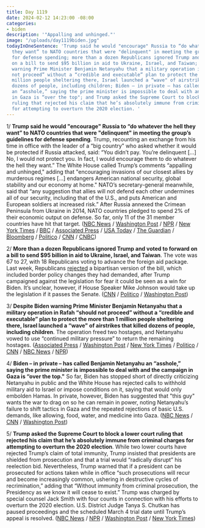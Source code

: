 ```yaml
---
title: Day 1119
date: 2024-02-12 14:23:00 -08:00
categories:
- biden
description: '"Appalling and unhinged."'
image: "/uploads/day1119biden.jpg"
todayInOneSentence: 'Trump said he would "encourage" Russia to “do whatever the hell
  they want” to NATO countries that were "delinquent" in meeting the group’s guidelines
  for defense spending; more than a dozen Republicans ignored Trump and voted to forward
  on a bill to send $95 billion in aid to Ukraine, Israel, and Taiwan; despite Biden
  warning Prime Minister Benjamin Netanyahu that a military operation in Rafah “should
  not proceed” without a “credible and executable” plan to protect the more than 1
  million people sheltering there, Israel launched a “wave" of airstrikes that killed
  dozens of people, including children; Biden – in private – has called Benjamin Netanyahu
  an “asshole,” saying the prime minister is impossible to deal with and the campaign
  in Gaza is “over the top"; and Trump asked the Supreme Court to block a lower court
  ruling that rejected his claim that he’s absolutely immune from criminal charges
  for attempting to overturn the 2020 election. '
---
```


1/ **Trump said he would "encourage" Russia to “do whatever the hell they want” to NATO countries that were "delinquent" in meeting the group’s guidelines for defense spending**. Trump, recounting an exchange from his time in office with the leader of a “big country” who asked whether it would be protected if Russia attacked, said: “You didn’t pay. You’re delinquent [...] No, I would not protect you. In fact, I would encourage them to do whatever the hell they want.” The White House called Trump’s comments “appalling and unhinged," adding that "encouraging invasions of our closest allies by murderous regimes [...] endangers American national security, global stability and our economy at home." NATO’s secretary-general meanwhile, said that “any suggestion that allies will not defend each other undermines all of our security, including that of the U.S., and puts American and European soldiers at increased risk.” After Russia annexed the Crimean Peninsula from Ukraine in 2014, NATO countries pledged to spend 2% of their economic output on defense. So far, only 11 of the 31 member countries have hit that target. ([NBC News](https://www.nbcnews.com/politics/politics-news/trump-says-russia-whatever-hell-want-nato-countries-dont-pay-enough-rcna138256) / [Washington Post](https://www.washingtonpost.com/politics/2024/02/10/trump-nato-allies-russia/) / [NPR](https://www.npr.org/2024/02/11/1230658309/trump-would-encourage-russia-to-attack-nato-allies-who-dont-pay-bills) / [New York Times](https://www.nytimes.com/2024/02/10/us/politics/trump-nato-russia.html) / [BBC](https://www.bbc.com/news/world-us-canada-68269354) / [Associated Press](https://apnews.com/article/trump-nato-foreign-aid-russia-2b8054a9fe185eec34c2c541cece655d) / [USA Today](https://www.usatoday.com/story/news/politics/elections/2024/02/11/donald-trump-threatens-nato-russia/72556515007/) / [The Guardian](https://www.theguardian.com/us-news/2024/feb/11/donald-trump-says-he-would-encourage-russia-to-attack-nato-countries-who-dont-pay-bills) / [Bloomberg](https://www.bloomberg.com/news/articles/2024-02-11/us-calls-trump-s-russia-remark-on-nato-allies-appalling?sref=MIBMEEoj) / [Politico](https://www.politico.eu/article/trump-says-he-would-encourage-russia-to-attack-nato-members-that-dont-pay-enough/) / [CNN](https://www.cnn.com/2024/02/10/politics/trump-russia-nato/) / [CNBC](https://www.cnbc.com/2024/02/12/russia-keeps-quiet-as-trumps-nato-comments-stir-up-a-political-storm.html))

2/ **More than a dozen Republicans ignored Trump and voted to forward on a bill to send $95 billion in aid to Ukraine, Israel, and Taiwan**. The vote was 67 to 27, with 18 Republicans voting to advance the foreign aid package. Last week, Republicans [rejected](https://whatthefuckjusthappenedtoday.com/2024/02/08/day-1115/#1-the-senate-advanced-a-95-billion-a) a bipartisan version of the bill, which included border policy changes they had demanded, after Trump campaigned against the legislation for fear it could be seen as a win for Biden. It’s unclear, however, if House Speaker Mike Johnson would take up the legislation if it passes the Senate. ([CNN](https://www.cnn.com/2024/02/11/politics/senate-weekend-work-foreign-aid-package/) / [Politico](https://www.politico.com/news/2024/02/11/gop-senators-defy-trump-by-advancing-foreign-aid-00140868) / [Washington Post](https://www.washingtonpost.com/politics/2024/02/11/senate-aid-ukraine-israel-taiwan-aid/))

3/ **Despite Biden warning Prime Minister Benjamin Netanyahu that a military operation in Rafah “should not proceed” without a “credible and executable” plan to protect the more than 1 million people sheltering there, Israel launched a “wave" of airstrikes that killed dozens of people, including children**. The operation freed two hostages, and Netanyahu vowed to use “continued military pressure” to return the remaining hostages. ([Associated Press](https://apnews.com/article/israel-hamas-war-news-02-11-2014-785309c668e15728c6aac9905f290b4d) / [Washington Post](https://www.washingtonpost.com/world/2024/02/12/israel-hamas-war-news-gaza-palestine-rafah/) / [New York Times](https://www.nytimes.com/live/2024/02/12/world/israel-hamas-war-gaza-news#rafah-bombing-hostage-rescue-gaza) / [Politico](https://www.politico.com/news/2024/02/11/biden-netanyahu-rafah-invasion-00140865) / [CNN](https://www.cnn.com/middleeast/live-news/israel-hamas-war-gaza-news-02-12-24/index.html) / [NBC News](https://www.nbcnews.com/news/world/live-blog/israel-hamas-war-live-updates-rcna138339) / [NPR](https://www.npr.org/2024/02/11/1230699953/biden-netanyahu-rafah))

4/ **Biden – in private – has called Benjamin Netanyahu an “asshole,” saying the prime minister is impossible to deal with and the campaign in Gaza is “over the top."** So far, Biden has stopped short of directly criticizing Netanyahu in public and the White House has rejected calls to withhold military aid to Israel or impose conditions on it, saying that would only embolden Hamas. In private, however, Biden has suggested that "this guy" wants the war to drag on so he can remain in power, noting Netanyahu’s failure to shift tactics in Gaza and the repeated rejections of basic U.S. demands, like allowing, food, water, and medicine into Gaza. ([NBC News](https://www.nbcnews.com/news/investigations/biden-disparages-netanyahu-private-hasnt-changed-us-policy-israel-rcna138282) / [CNN](https://www.cnn.com/2024/02/12/politics/biden-netanyahu-israel-gaza/index.html) / [Washington Post](https://www.washingtonpost.com/politics/2024/02/11/biden-netanyahu-closer-to-a-breach/))

5/ **Trump asked the Supreme Court to block a lower court ruling that rejected his claim that he’s absolutely immune from criminal charges for attempting to overturn the 2020 election**. While two lower courts have rejected Trump’s claim of total immunity, Trump insisted that presidents are shielded from prosecution and that a trial would “radically disrupt” his reelection bid. Nevertheless, Trump warned that if a president can be prosecuted for actions taken while in office “such prosecutions will recur and become increasingly common, ushering in destructive cycles of recrimination,” adding that “Without immunity from criminal prosecution, the Presidency as we know it will cease to exist.” Trump was charged by special counsel Jack Smith with four counts in connection with his efforts to overturn the 2020 election. U.S. District Judge Tanya S. Chutkan has paused proceedings and the scheduled March 4 trial date until Trump’s appeal is resolved. ([NBC News](https://www.nbcnews.com/politics/supreme-court/trump-seeks-supreme-court-intervention-election-interference-case-rcna137694) / [NPR](https://www.npr.org/2024/02/12/1230387417/trump-appeals-immunity-ruling-to-the-supreme-court) / [Washington Post](https://www.washingtonpost.com/national-security/2024/02/12/trump-immunity-supreme-court-appeal-jan-6/) / [New York Times](https://www.nytimes.com/2024/02/12/us/politics/supreme-court-trump-immunity.html))

